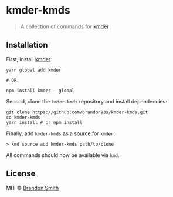 # kmder-kmds

> A collection of commands for [kmder](https://github.com/brandon93s/kmder)

## Installation

First, install [kmder](https://github.com/brandon93s/kmder):

```shell
yarn global add kmder

# OR

npm install kmder --global
```

Second, clone the `kmder-kmds` repository and install dependencies:

```shell
git clone https://github.com/brandon93s/kmder-kmds.git
cd kmder-kmds
yarn install # or npm install
```

Finally, add `kmder-kmds` as a source for `kmder`:

```shell
> kmd source add kmder-kmds path/to/clone
```

All commands should now be available via `kmd`.

## License

MIT © [Brandon Smith](https://github.com/brandon93s)
